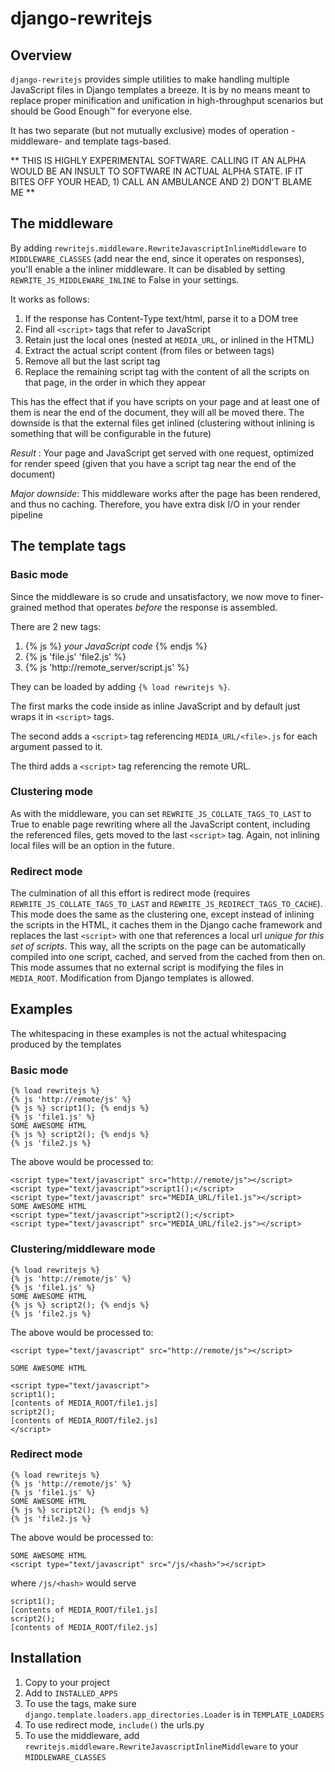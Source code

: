 # django-rewritejs

## Overview

`django-rewritejs` provides simple utilities to make handling multiple
JavaScript files in Django templates a breeze. It is by no means meant to
replace proper minification and unification in high-throughput scenarios but
should be Good Enough™ for everyone else. 

It has two separate (but not mutually exclusive) modes of operation -
middleware- and template tags-based. 

** THIS IS HIGHLY EXPERIMENTAL SOFTWARE. CALLING IT AN ALPHA WOULD BE AN INSULT
TO SOFTWARE IN ACTUAL ALPHA STATE. IF IT BITES OFF YOUR HEAD, 1) CALL AN
AMBULANCE AND 2) DON'T BLAME ME **

## The middleware

By adding `rewritejs.middleware.RewriteJavascriptInlineMiddleware` to
`MIDDLEWARE_CLASSES` (add near the end, since it operates on responses), 
you'll enable a the inliner middleware. It can be disabled by setting
`REWRITE_JS_MIDDLEWARE_INLINE` to False in your settings.

It works as follows:

1) If the response has Content-Type text/html, parse it to a DOM tree
2) Find all `<script>` tags that refer to JavaScript
3) Retain just the local ones (nested at `MEDIA_URL`, or inlined in the HTML)
4) Extract the actual script content (from files or between tags)
5) Remove all but the last script tag
6) Replace the remaining script tag with the content of all the scripts on that
page, in the order in which they appear

This has the effect that if you have scripts on your page and at least one of
them is near the end of the document, they will all be moved there. The
downside is that the external files get inlined (clustering without inlining is 
something that will be configurable in the future)

*Result* :  Your page and JavaScript get served with one request, optimized for
render speed (given that you have a script tag near the end of the document)

*Major downside*: This middleware works after the page has been rendered,
and thus no caching. Therefore, you have extra disk I/O in your render pipeline

## The template tags

### Basic mode

Since the middleware is so crude and unsatisfactory, we now move to
finer-grained method that operates *before* the response is assembled.

There are 2 new tags:

1. {% js %} *your JavaScript code* {% endjs %}
2. {% js 'file.js' 'file2.js' %}
3. {% js 'http://remote\_server/script.js' %}

They can be loaded by adding `{% load rewritejs %}`.

The first marks the code inside as inline JavaScript and by default just wraps
it in `<script>` tags.

The second adds a `<script>` tag referencing `MEDIA_URL/<file>.js` for each
argument passed to it.

The third adds a `<script>` tag referencing the remote URL.

### Clustering mode

As with the middleware, you can set `REWRITE_JS_COLLATE_TAGS_TO_LAST` to True
to enable page rewriting where all the JavaScript content, including the referenced files,
gets moved to the last `<script>` tag. Again, not inlining local files will be
an option in the future.

### Redirect mode

The culmination of all this effort is redirect mode (requires
`REWRITE_JS_COLLATE_TAGS_TO_LAST` and `REWRITE_JS_REDIRECT_TAGS_TO_CACHE`).
This mode does the same as the clustering one, except instead of inlining the
scripts in the HTML, it caches them in the Django cache framework and replaces
the last `<script>` with one that references a local url *unique for this set
of scripts*. This way, all the scripts on the page can be automatically
compiled into one script, cached, and served from the cached from then on. This
mode assumes that no external script is modifying the files in
`MEDIA_ROOT`. Modification from Django templates is allowed.

## Examples

The whitespacing in these examples is not the actual whitespacing produced by
the templates

### Basic mode

    {% load rewritejs %}
    {% js 'http://remote/js' %}
    {% js %} script1(); {% endjs %}
    {% js 'file1.js' %}
    SOME AWESOME HTML
    {% js %} script2(); {% endjs %}
    {% js 'file2.js %}

The above would be processed to:
    
    <script type="text/javascript" src="http://remote/js"></script>
    <script type="text/javascript">script1();</script>
    <script type="text/javascript" src="MEDIA_URL/file1.js"></script>
    SOME AWESOME HTML
    <script type="text/javascript">script2();</script>
    <script type="text/javascript" src="MEDIA_URL/file2.js"></script>

    
### Clustering/middleware mode

    {% load rewritejs %}
    {% js 'http://remote/js' %}
    {% js 'file1.js' %}
    SOME AWESOME HTML
    {% js %} script2(); {% endjs %}
    {% js 'file2.js %}

The above would be processed to:

    <script type="text/javascript" src="http://remote/js"></script>
    
    SOME AWESOME HTML

    <script type="text/javascript">
    script1();
    [contents of MEDIA_ROOT/file1.js]
    script2();
    [contents of MEDIA_ROOT/file2.js]
    </script>

### Redirect mode

    {% load rewritejs %}
    {% js 'http://remote/js' %}
    {% js 'file1.js' %}
    SOME AWESOME HTML
    {% js %} script2(); {% endjs %}
    {% js 'file2.js %}

The above would be processed to:

    SOME AWESOME HTML
    <script type="text/javascript" src="/js/<hash>"></script>

where `/js/<hash>` would serve
    
    script1();
    [contents of MEDIA_ROOT/file1.js]
    script2();
    [contents of MEDIA_ROOT/file2.js]

## Installation

1. Copy to your project
2. Add to `INSTALLED_APPS`
3. To use the tags, make sure `django.template.loaders.app_directories.Loader`
   is in `TEMPLATE_LOADERS`
4. To use redirect mode, `include()` the urls.py
5. To use the middleware, add `rewritejs.middleware.RewriteJavascriptInlineMiddleware` to your `MIDDLEWARE_CLASSES`

